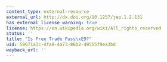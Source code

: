 ```yaml
---
content_type: external-resource
external_url: http://dx.doi.org/10.1257/jep.1.2.131
has_external_license_warning: true
license: https://en.wikipedia.org/wiki/All_rights_reserved
status: ''
title: "Is Free Trade Pass\xE9?"
uid: 59671a3c-4fa9-4a73-86b2-49555f9ea3bd
wayback_url: ''
---
```

